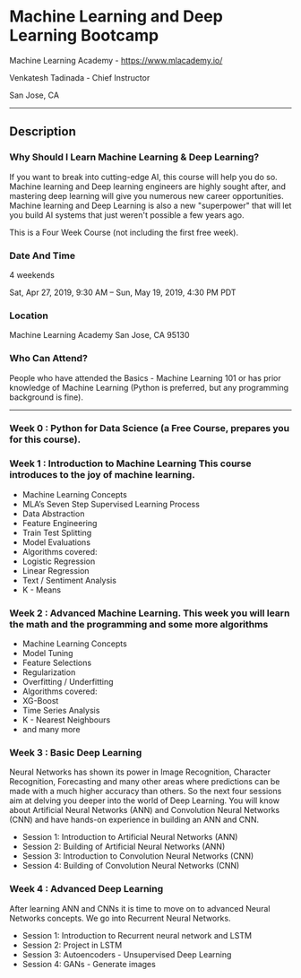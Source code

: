 # Machine Learning and Deep Learning Bootcamp

Machine Learning Academy - https://www.mlacademy.io/

Venkatesh Tadinada - Chief Instructor

San Jose, CA
***

## **Description**
### **Why Should I Learn Machine Learning & Deep Learning?**

If you want to break into cutting-edge AI, this course will help you do so. Machine learning and Deep learning engineers are highly sought after, and mastering deep learning will give you numerous new career opportunities. Machine learning and Deep Learning is also a new "superpower" that will let you build AI systems that just weren't possible a few years ago.

This is a Four Week Course (not including the first free week).

### **Date And Time**
4 weekends

Sat, Apr 27, 2019, 9:30 AM –
Sun, May 19, 2019, 4:30 PM PDT


### **Location**
Machine Learning Academy
San Jose, CA 95130

### **Who Can Attend?**
People who have attended the Basics - Machine Learning 101 or has prior knowledge of Machine Learning (Python is preferred, but any programming background is fine).

***

### **Week 0 : Python for Data Science (a Free Course, prepares you for this course).**

### **Week 1 : Introduction to Machine Learning This course introduces to the joy of machine learning.**

- Machine Learning Concepts
- MLA’s Seven Step Supervised Learning Process
- Data Abstraction
- Feature Engineering
- Train Test Splitting
- Model Evaluations
- Algorithms covered:
- Logistic Regression
- Linear Regression
- Text / Sentiment Analysis
- K - Means

### **Week 2 : Advanced Machine Learning. This week you will learn the math and the programming and some more algorithms**

- Machine Learning Concepts
- Model Tuning
- Feature Selections
- Regularization
- Overfitting / Underfitting
- Algorithms covered:
- XG-Boost
- Time Series Analysis
- K - Nearest Neighbours
- and many more

### **Week 3 :  Basic Deep Learning**

Neural Networks has shown its power in Image Recognition, Character Recognition, Forecasting and many other areas where predictions can be made with a much higher accuracy than others. So the next four sessions aim at delving you deeper into the world of Deep Learning. You will know about Artificial Neural Networks (ANN) and Convolution Neural Networks (CNN) and have hands-on experience in building an ANN and CNN.

- Session 1: Introduction to Artificial Neural Networks (ANN)
- Session 2: Building of Artificial Neural Networks (ANN)
- Session 3: Introduction to Convolution Neural Networks (CNN)
- Session 4: Building of Convolution Neural Networks (CNN)

### **Week 4 : Advanced Deep Learning**
After learning ANN and CNNs it is time to move on to advanced Neural Networks concepts. We go into Recurrent Neural Networks.

- Session 1: Introduction to Recurrent neural network and LSTM
- Session 2: Project in LSTM
- Session 3: Autoencoders - Unsupervised Deep Learning
- Session 4: GANs - Generate images